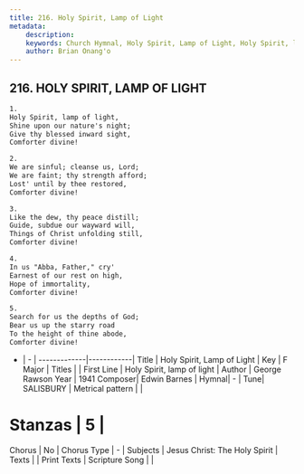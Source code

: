 ```yaml
---
title: 216. Holy Spirit, Lamp of Light
metadata:
    description: 
    keywords: Church Hymnal, Holy Spirit, Lamp of Light, Holy Spirit, lamp of light, 
    author: Brian Onang'o
---
```



## 216. HOLY SPIRIT, LAMP OF LIGHT

```txt
1.
Holy Spirit, lamp of light, 
Shine upon our nature's night; 
Give thy blessed inward sight, 
Comforter divine! 

2.
We are sinful; cleanse us, Lord; 
We are faint; thy strength afford; 
Lost' until by thee restored, 
Comforter divine! 

3.
Like the dew, thy peace distill; 
Guide, subdue our wayward will, 
Things of Christ unfolding still, 
Comforter divine! 

4.
In us "Abba, Father," cry' 
Earnest of our rest on high, 
Hope of immortality, 
Comforter divine! 

5.
Search for us the depths of God; 
Bear us up the starry road 
To the height of thine abode, 
Comforter divine!

```

- |   -  |
-------------|------------|
Title | Holy Spirit, Lamp of Light |
Key | F Major |
Titles |  |
First Line | Holy Spirit, lamp of light |
Author | George Rawson
Year | 1941
Composer| Edwin Barnes |
Hymnal|  - |
Tune| SALISBURY |
Metrical pattern | |
# Stanzas | 5 |
Chorus | No |
Chorus Type | - |
Subjects | Jesus Christ: The Holy Spirit |
Texts |  |
Print Texts | 
Scripture Song |  |
  
